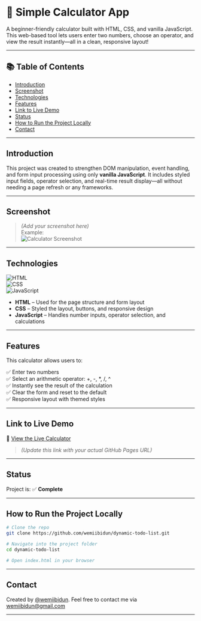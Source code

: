 # 🧮 Simple Calculator App

A beginner-friendly calculator built with HTML, CSS, and vanilla JavaScript. This web-based tool lets users enter two numbers, choose an operator, and view the result instantly—all in a clean, responsive layout!

---

## 📚 Table of Contents

- [Introduction](#introduction)  
- [Screenshot](#screenshot)  
- [Technologies](#technologies)  
- [Features](#features)  
- [Link to Live Demo](#link-to-live-demo)  
- [Status](#status)  
- [How to Run the Project Locally](#how-to-run-the-project-locally)  
- [Contact](#contact)

---

## Introduction

This project was created to strengthen DOM manipulation, event handling, and form input processing using only **vanilla JavaScript**. It includes styled input fields, operator selection, and real-time result display—all without needing a page refresh or any frameworks.

---

## Screenshot

> *(Add your screenshot here)*  
Example:  
![Calculator Screenshot](https://your-image-link.com/simple-calculator-screenshot.png)

---

## Technologies

![HTML](https://img.shields.io/badge/HTML-239120?style=for-the-badge&logo=html5&logoColor=white)  
![CSS](https://img.shields.io/badge/CSS-239120?style=for-the-badge&logo=css3&logoColor=white)  
![JavaScript](https://img.shields.io/badge/JavaScript-f7df1e?style=for-the-badge&logo=javascript&logoColor=black)

- **HTML** – Used for the page structure and form layout  
- **CSS** – Styled the layout, buttons, and responsive design  
- **JavaScript** – Handles number inputs, operator selection, and calculations

---

## Features

This calculator allows users to:

✅ Enter two numbers  
✅ Select an arithmetic operator: +, -, *, /, ^  
✅ Instantly see the result of the calculation  
✅ Clear the form and reset to the default  
✅ Responsive layout with themed styles

---

## Link to Live Demo

🔗 [View the Live Calculator](https://yourusername.github.io/simple-calculator/)  
> *(Update this link with your actual GitHub Pages URL)*

---

## Status

Project is: ✅ **Complete**

---

## How to Run the Project Locally

```bash
# Clone the repo
git clone https://github.com/wemiibidun/dynamic-todo-list.git

# Navigate into the project folder
cd dynamic-todo-list

# Open index.html in your browser
```
---

## Contact
Created by [@wemiibidun](https://twitter.com/wemiibidun/). Feel free to contact me via wemiibidun@gmail.com

---
